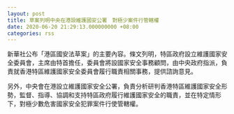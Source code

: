 ```yaml
---
layout: post
title: 草案列明中央在港設維護國安公署　對極少案件行管轄權
date: 2020-06-20 21:29:13.000000000 +08:00
categories: rss
---
```


新華社公布「港區國安法草案」的主要內容。條文列明，特區政府設立維護國家安全委員會，主席由特首擔任，委員會將設國家安全事務顧問，由中央政府指派，負責就香港特區維護國家安全委員會履行職責相關事務，提供諮詢意見。

另外，中央會在港設立維護國家安全公署，負責分析研判香港特區維護國家安全形勢，監督、指導、協調和支持特區政府履行維護國家安全的職責，並在特定情形下，對極少數危害國家安全犯罪案件行使管轄權。
